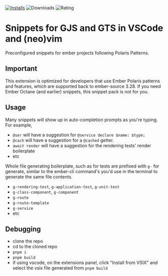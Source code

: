[![Installs](https://vsmarketplacebadges.dev/installs-short/ember-tooling.snippets.svg)](https://marketplace.visualstudio.com/items?itemName=ember-tooling.snippets)
![Downloads](https://vsmarketplacebadges.dev/downloads-short/ember-tooling.snippets.svg)
![Rating](https://vsmarketplacebadges.dev/rating-star/ember-tooling.snippets.svg)

# Snippets for GJS and GTS in VSCode and (neo)vim

Preconfigured snippets for ember projects following Polaris Patterns.

## Important

This extension is optimized for developers that use Ember Polaris patterns and features, which are supported back to ember-source 3.28.
If you need Ember Octane (and earlier) snippets, this snippet pack is not for you.

## Usage

Many snippets will show up in auto-completion prompts as you're typing.
For example,

- `@ser` will have a suggestion for `@service declare $name: $type;`
- `@cach` will have a suggestion for a `@cached` getter.
- `await render` will have a suggestion for the rendering tests' render boilerplate
- etc

Whole file generating boilerplate, such as for tests are prefixed with `g-` for generate, similar to the ember-cli command's you'd use in the terminal to generate the same file contents.

- `g-rendering-test`, `g-application-test`, `g-unit-test`
- `g-class-component`, `g-component`
- `g-route`
- `g-route-template`
- `g-service`
- etc


## Debugging

- clone the repo
- cd to the cloned repo
- `pnpm i`
- `pnpm build`
- if using vscode, on the extensions panel, click "Install from VSIX" and select the vsix file generated from `pnpm build`
